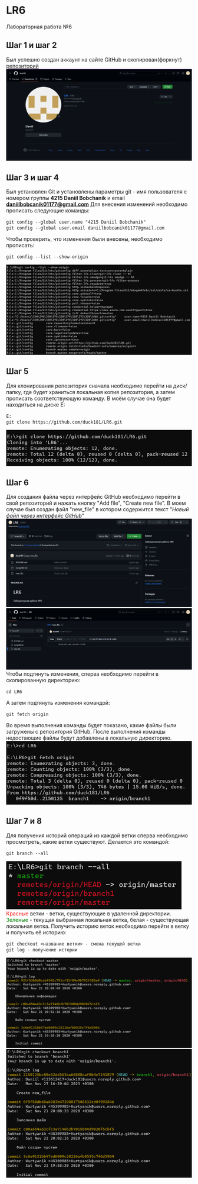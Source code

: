 # LR6
Лабораторная работа №6

## Шаг 1 и шаг 2
Был успешно создан аккаунт на сайте GitHub и скопирован(форкнут) [репозиторий](https://github.com/Kurtyanik/LR6/) 
![Скриншот 1. Показ профиля GitHub и форкнутного репозитория](/images/screenshot1.png)
## Шаг 3 и шаг 4
Был установлен Git и установлены параметры git - имя пользователя с номером группы **4215 Daniil Bobchanik** и email **daniilbobcanik01177@gmail.com**
Для внесения изменений необходимо прописать следующие команды:
```
git config --global user.name "4215 Daniil Bobchanik"
git config --global user.email daniilbobcanik01177@gmail.com
```
Чтобы проверить, что изменения были внесены, необходимо прописать:
```
git config --list --show-origin
```
![Скриншот 2. Пример выполнения команды git config --list --show-origin](/images/screenshot2.png)
## Шаг 5
Для клонирования репозитория сначала необходимо перейти на диск/папку, где будет храниться локальная копия репозитория, а затем прописать соответствующую команду. В моём случае она будет находиться на диске E:
```
E:
git clone https://github.com/duck181/LR6.git
```
![Скриншот 3. Вывод консоли после выполнения клонирования репозитория](/images/screenshot3.png)
## Шаг 6
Для создания файла через интерфейс GitHub необходимо перейти в свой репозиторий и нажать кнопку "Add file", "Create new file".
В моем случае был создан файл "new_file" в котором содержится текст "*Новый файл через интерфейс GitHub*"
![Скриншот 4. Личный репозиторий c новым созданным файлом](/images/screenshot4.png)
![Скриншот 5. Содержание созданного файла](/images/screenshot5.png)
Чтобы подтянуть изменения, сперва необходимо перейти в скопированную директорию:
```
cd LR6
```
А затем подтянуть изменения командой:
```
git fetch origin
```
Во время выполнения команды будет показано, какие файлы были загружены с репозитория GitHub. После выполнения команды недостающие файлы будут добавлены в локальную директорию.
![Скриншот 6. Вывод после команды git fetch origin](/images/screenshot6.png)
## Шаг 7 и 8
Для получения историй операций из каждой ветки сперва необходимо просмотреть, какие ветки существуют.
Делается это командой:
```
git branch --all
```
![Скриншот 7. Все существующие ветки](/images/screenshot7.png)
<span style="color: red">Красные</span> ветки - ветки, существующие в удаленной директории. <span style="color: green">Зеленые</span> - текущая выбранная локальная ветка, белая - существующая локальная ветка.
Получить историю веток необходимо перейти в ветку и получить её историю:
```
git checkout <название ветки> - смена текущей ветки
git log - получение истории
```
![Скриншот 8. История master ветки](/images/screenshot8.png)
![Скриншот 9. История branch1 ветки, где был создан файл new_file](/images/screenshot9.png)